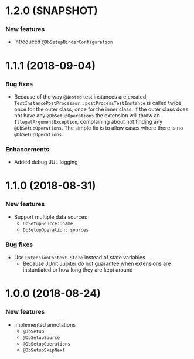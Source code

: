 # 1.2.0 (SNAPSHOT)
### New features
* Introduced `@DbSetupBinderConfiguration`

# 1.1.1 (2018-09-04)
### Bug fixes
* Because of the way `@Nested` test instances are created, `TestInstancePostProcessor::postProcessTestInstance` is 
  called twice, once for the outer class, once for the inner class. If the outer class does not have any 
  `@DbSetupOperations` the extension will throw an `IllegalArgumentException`, complaining about not finding any 
  `@DbSetupOperations`. The simple fix is to allow cases where there is no `@DbSetupOperations`.   

### Enhancements
* Added debug JUL logging

# 1.1.0 (2018-08-31)
### New features
* Support multiple data sources
    * `DbSetupSource::name`
    * `DbSetupOperation::sources`
    
### Bug fixes
* Use `ExtensionContext.Store` instead of state variables
    * Because JUnit Jupiter do not guarantee when extensions are instantiated or how long they are kept around 

# 1.0.0 (2018-08-24)
### New features
* Implemented annotations
    * `@DbSetup`
    * `@DbSetupSource`
    * `@DbSetupOperations`
    * `@DbSetupSkipNext`